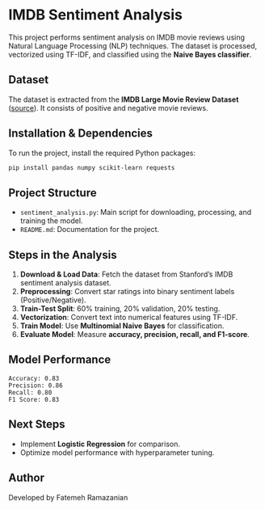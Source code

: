 # IMDB Sentiment Analysis

This project performs sentiment analysis on IMDB movie reviews using Natural Language Processing (NLP) techniques. The dataset is processed, vectorized using TF-IDF, and classified using the **Naive Bayes classifier**.

## Dataset
The dataset is extracted from the **IMDB Large Movie Review Dataset** ([source](https://ai.stanford.edu/~amaas/data/sentiment/)). It consists of positive and negative movie reviews.

## Installation & Dependencies
To run the project, install the required Python packages:
```bash
pip install pandas numpy scikit-learn requests
```

## Project Structure
- `sentiment_analysis.py`: Main script for downloading, processing, and training the model.
- `README.md`: Documentation for the project.

## Steps in the Analysis
1. **Download & Load Data**: Fetch the dataset from Stanford’s IMDB sentiment analysis dataset.
2. **Preprocessing**: Convert star ratings into binary sentiment labels (Positive/Negative).
3. **Train-Test Split**: 60% training, 20% validation, 20% testing.
4. **Vectorization**: Convert text into numerical features using TF-IDF.
5. **Train Model**: Use **Multinomial Naive Bayes** for classification.
6. **Evaluate Model**: Measure **accuracy, precision, recall, and F1-score**.

## Model Performance
```
Accuracy: 0.83
Precision: 0.86
Recall: 0.80
F1 Score: 0.83
```

## Next Steps
- Implement **Logistic Regression** for comparison.
- Optimize model performance with hyperparameter tuning.

## Author
Developed by Fatemeh Ramazanian

